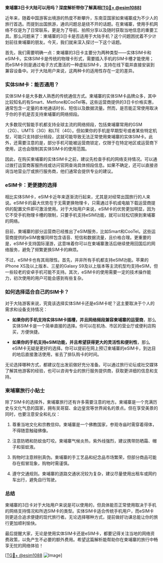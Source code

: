**柬埔寨3日卡大陆可以用吗？深度解析带你了解真相[[TG💪+ @esim1088](https://t.me/s/esim1088)]**

近年来，随着中国游客出境游的热度不断攀升，东南亚国家如柬埔寨成为不少人的旅行首选。而提到出国旅游，通讯问题总是绕不开的话题。在柬埔寨，使用手机网络不仅是为了日常联系，更是为了导航、拍照分享以及随时获取当地信息的重要工具。那么问题来了：柬埔寨的3日卡是否适用于大陆手机？这个问题困扰着不少计划前往柬埔寨的朋友。今天，我们就来深入探讨一下这个话题。

首先，我们需要明确一点：柬埔寨的3日卡主要分为两种类型——实体SIM卡和eSIM卡。实体SIM卡是传统的物理卡形式，需要插入手机的SIM卡槽才能使用；而eSIM卡则是通过电子方式激活的一种虚拟SIM卡，支持在线下载并直接安装到兼容设备中。对于大陆用户来说，这两种卡的适用性存在一定的差异。

### 实体SIM卡：能否通用？

实体SIM卡是大多数人熟悉的传统通信方式。柬埔寨的实体SIM卡品牌众多，其中比较知名的有Smart、Metfone和CooTel等。这些运营商提供的3日卡价格实惠，通常包含一定量的本地通话时长、短信以及数据流量。然而，是否能正常使用取决于你的手机是否支持柬埔寨的网络频段。

大多数现代智能手机都支持全球主流的网络频段，包括柬埔寨常用的GSM（2G）、UMTS（3G）和LTE（4G）。但如果你的手机是早期型号或者某些特定机型，可能只支持部分频段，这就可能导致无法正常使用柬埔寨的实体SIM卡。此外，还需要注意的是，部分手机可能被运营商锁定，仅限于在特定地区或运营商下使用，这也会限制其实体SIM卡的使用范围。

因此，在购买柬埔寨的实体SIM卡之前，建议先检查手机的网络支持情况。可以通过拨打运营商客服热线或访问官网查询具体频段信息。如果不确定，还可以直接咨询当地营业厅或旅行服务商，他们通常会提供专业的建议。

### eSIM卡：更便捷的选择

相比实体SIM卡，eSIM卡近年来逐渐流行起来，尤其是对经常出国旅行的人来说。eSIM卡的最大优势在于无需更换物理卡，只需通过手机或电脑下载运营商提供的配置文件即可激活使用。对于大陆用户来说，eSIM卡的优势更加明显，因为它不受手机物理卡槽的限制，只要手机支持eSIM功能，就可以轻松切换到柬埔寨的网络。

目前，柬埔寨的部分运营商已经推出了eSIM服务，比如Smart和CooTel。这些运营商提供的eSIM套餐同样包含语音、短信和数据流量，且价格合理。更重要的是，eSIM卡支持国际漫游，这意味着你可以在柬埔寨激活后继续使用回国后的网络服务，避免了频繁更换SIM卡的麻烦。

不过，eSIM卡也有其局限性。首先，并非所有手机都支持eSIM功能。苹果的iPhone XS及以上版本、三星的Galaxy S9及以上版本等主流机型均支持eSIM，但一些较老的安卓手机可能不支持。其次，eSIM卡的使用需要一定的技术操作能力，初次使用的用户可能会感到有些复杂。

### 如何选择适合自己的SIM卡？

对于大陆游客来说，究竟该选择实体SIM卡还是eSIM卡呢？这主要取决于个人的需求和设备支持情况：

- **如果你的手机支持实体SIM卡插槽，并且网络频段兼容柬埔寨的运营商**，那么实体SIM卡是一个简单直接的选择。你可以在机场、市区的营业厅或便利店购买，方便快捷。
  
- **如果你的手机支持eSIM功能，并且希望获得更大的灵活性和便利性**，那么eSIM卡无疑是更好的选择。你可以提前在网上预订柬埔寨的eSIM卡，到达目的地后直接激活使用，省去了排队购卡的时间。

无论选择哪种方式，都建议在出发前做好充分准备。可以通过旅行论坛或社交媒体了解其他游客的经验，也可以咨询专业的旅行服务提供商，获取更详细的信息和支持。

### 柬埔寨旅行小贴士

除了SIM卡的选择外，柬埔寨旅行还有许多需要注意的地方。柬埔寨是一个充满历史与文化气息的国家，拥有吴哥窟、金边皇宫等世界闻名的景点。但在享受美景的同时，也要注意安全和礼仪：

1. 尊重当地文化和宗教信仰。柬埔寨是一个佛教国家，参观寺庙时需穿着得体，不得随意触碰佛像。
   
2. 注意防晒和防蚊虫叮咬。柬埔寨气候炎热，紫外线强烈，建议携带防晒霜、帽子和驱蚊液。

3. 购物时注意辨别真伪。柬埔寨的手工艺品和纪念品市场繁荣，但部分商品可能存在假冒现象，购物时需谨慎。

4. 遵守交通规则。柬埔寨的道路交通状况较为复杂，建议尽量使用出租车或网约车出行，避免自行驾驶。

### 总结

柬埔寨的3日卡对于大陆用户来说是可以使用的，但具体能否正常使用取决于手机的网络支持情况和所选SIM卡的类型。实体SIM卡适合传统手机用户，而eSIM卡则更适合追求便捷的现代旅行者。无论选择哪种方式，提前做好功课总能让你的旅行更加顺利愉快。

最后提醒大家，无论是使用实体SIM卡还是eSIM卡，都要记得关注当地的网络资费政策，以免产生不必要的额外费用。希望这篇解析能帮助你在柬埔寨的旅行中畅享无忧的网络体验！

[[TG💪+ @esim1088](https://t.me/s/esim1088) ![Image](https://i.postimg.cc/4NQfJmqS/Snipaste-2025-05-13-00-14-12.png)]